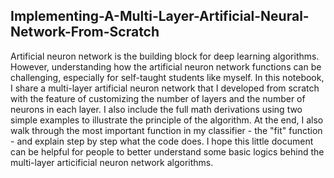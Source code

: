 ## Implementing-A-Multi-Layer-Artificial-Neural-Network-From-Scratch
Artificial neuron network is the building block for deep learning algorithms. However, understanding how the artificial neuron network functions can be challenging, especially for self-taught students like myself. In this notebook, I share a multi-layer artificial neuron network that I developed from scratch with the feature of customizing the number of layers and the number of neurons in each layer. I also include the full math derivations using two simple examples to illustrate the principle of the algorithm. At the end, I also walk through the most important function in my classifier - the "fit" function - and explain step by step what the code does. I hope this little document can be helpful for people to better understand some basic logics behind the multi-layer articificial neuron network algorithms.
